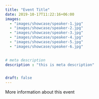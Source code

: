 ```yaml
---
title: "Event Title"
date: 2019-10-17T11:22:16+06:00
images: 
  - "images/showcase/speaker-1.jpg"
  - "images/showcase/speaker-2.jpg"
  - "images/showcase/speaker-3.jpg"
  - "images/showcase/speaker-4.jpg"
  - "images/showcase/speaker-5.jpg"
  - "images/showcase/speaker-6.jpg"
  

# meta description
description : "this is meta description"


draft: false
---
```


More information about this event